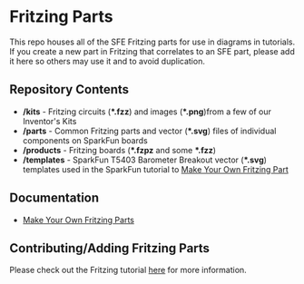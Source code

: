 Fritzing Parts
==============

This repo houses all of the SFE Fritzing parts for use in diagrams in tutorials. If you create a new part in Fritzing that correlates to an SFE part, please add it here so others may use it and to avoid duplication. 

Repository Contents
-------------------

* **/kits** - Fritzing circuits (**&#42;.fzz**) and images (**&#42;.png**)from a few of our Inventor's Kits
* **/parts** - Common Fritzing parts and vector (**&#42;.svg**) files of individual components on SparkFun boards
* **/products** - Fritzing boards (**&#42;.fzpz** and some **&#42;.fzz**)
* **/templates** - SparkFun T5403 Barometer Breakout vector (**&#42;.svg**) templates used in the SparkFun tutorial to [Make Your Own Fritzing Part]((https://learn.sparkfun.com/tutorials/make-your-own-fritzing-parts) )

Documentation
-------------
* [Make Your Own Fritzing Parts](https://learn.sparkfun.com/tutorials/make-your-own-fritzing-parts) 

Contributing/Adding Fritzing Parts
---------------------------------

Please check out the Fritzing tutorial [here](https://github.com/fritzing/fritzing-parts/blob/master/CONTRIBUTING.md) for more information. 
